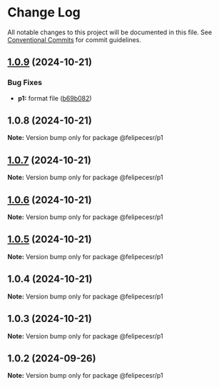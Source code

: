 # Change Log

All notable changes to this project will be documented in this file.
See [Conventional Commits](https://conventionalcommits.org) for commit guidelines.

## [1.0.9](https://github.com/felipecesr/monorepo/compare/@felipecesr/p1@1.0.8...@felipecesr/p1@1.0.9) (2024-10-21)


### Bug Fixes

* **p1:** format file ([b69b082](https://github.com/felipecesr/monorepo/commit/b69b082236f84cd7f93b3d8a0cc79e9edfdd5343))





## 1.0.8 (2024-10-21)

**Note:** Version bump only for package @felipecesr/p1





## [1.0.7](https://github.com/felipecesr/monorepo/compare/@felipecesr/p1@1.0.6...@felipecesr/p1@1.0.7) (2024-10-21)

**Note:** Version bump only for package @felipecesr/p1





## [1.0.6](https://github.com/felipecesr/monorepo/compare/@felipecesr/p1@1.0.5...@felipecesr/p1@1.0.6) (2024-10-21)

**Note:** Version bump only for package @felipecesr/p1





## [1.0.5](https://github.com/felipecesr/monorepo/compare/@felipecesr/p1@1.0.4...@felipecesr/p1@1.0.5) (2024-10-21)

**Note:** Version bump only for package @felipecesr/p1





## 1.0.4 (2024-10-21)

**Note:** Version bump only for package @felipecesr/p1





## 1.0.3 (2024-10-21)

**Note:** Version bump only for package @felipecesr/p1





## 1.0.2 (2024-09-26)

**Note:** Version bump only for package @felipecesr/p1
